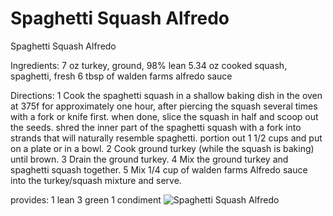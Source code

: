 # Spaghetti Squash Alfredo

Spaghetti Squash Alfredo

Ingredients:
7 oz turkey, ground, 98% lean
5.34 oz cooked squash, spaghetti, fresh
6 tbsp of walden farms alfredo sauce

Directions:
1 Cook the spaghetti squash in a shallow baking dish in the oven at 375f for approximately one hour, after piercing the squash several times with a fork or knife first. when done, slice the squash in half and scoop out the seeds. shred the inner part of the spaghetti squash with a fork into strands that will naturally resemble spaghetti. portion out 1 1/2 cups and put on a plate or in a bowl.
2 Cook ground turkey (while the squash is baking) until brown.
3 Drain the ground turkey.
4 Mix the ground turkey and spaghetti squash together.
5 Mix 1/4 cup of walden farms Alfredo sauce into the turkey/squash mixture and serve.

provides:
1 lean 3 green 1 condiment
![Spaghetti Squash Alfredo](images/Spaghetti%20Squash%20Alfredo.png)

